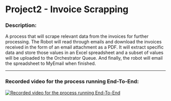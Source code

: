 # Project2 - Invoice Scrapping 


### Description:

A process that will scrape relevant data from the invoices for further processing.
The Robot will read through emails and download the invoices received in the form of an email attachment as a PDF.
It will extract specific data and store those values in an Excel spreadsheet and a subset of values will be uploaded to the Orchestrator Queue.
And finally, the robot will email the spreadsheet to MyEmail when finished.


____________________________________________________________________________________________________________________________________
	

### Recorded video for the process running End-To-End: 
	
[![Recorded video for the process running End-To-End](https://img.youtube.com/vi/S39ulHRMbFA/0.jpg)](https://www.youtube.com/watch?v=S39ulHRMbFA)
